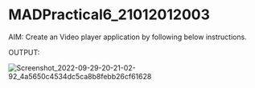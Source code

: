 # MADPractical6_21012012003

AIM: Create an Video player application by following below instructions.

OUTPUT:

![Screenshot_2022-09-29-20-21-02-92_4a5650c4534dc5ca8b8febb26cf61628](https://user-images.githubusercontent.com/110598616/193167786-8acacc93-07a3-4920-a074-8824fd797cc9.jpg)
